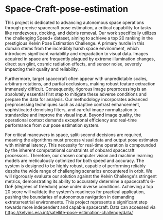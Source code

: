# Space-Craft-pose-estimation
This project is dedicated to advancing autonomous space operations through precise spacecraft pose estimation, a critical capability for tasks like rendezvous, docking, and debris removal. Our work specifically utilizes the challenging Speed+ dataset, aiming to achieve a top 20 ranking in the prestigious Kelvin Pose Estimation Challenge. A primary hurdle in this domain stems from the incredibly harsh space environment, which introduces significant variability and degradation to visual data. Images acquired in space are frequently plagued by extreme illumination changes, direct sun glint, cosmic radiation effects, and sensor noise, severely impacting their quality and reliability.

Furthermore, target spacecraft often appear with unpredictable scales, arbitrary rotations, and partial occlusions, making robust feature extraction immensely difficult. Consequently, rigorous image preprocessing is an absolutely essential first step to mitigate these adverse conditions and prepare the data for analysis. Our methodology incorporates advanced preprocessing techniques such as adaptive contrast enhancement, sophisticated denoising filters, and careful image normalization to standardize and improve the visual input. Beyond image quality, the operational context demands exceptional efficiency and real-time performance from our pose estimation system.

For critical maneuvers in space, split-second decisions are required, meaning the algorithms must process visual data and output pose estimates with minimal latency. This necessity for real-time operation is compounded by the inherent computational constraints of onboard spacecraft processors. Therefore, our chosen computer vision and machine learning models are meticulously optimized for both speed and accuracy. The system is designed to be highly robust, capable of performing reliably despite the wide range of challenging scenarios encountered in orbit. We will rigorously evaluate our solution against the Kelvin Challenge's stringent metrics, demonstrating its ability to accurately determine a spacecraft's 6-DoF (degrees of freedom) pose under diverse conditions. Achieving a top 20 score will validate the system's readiness for practical application, pushing the boundaries of autonomous navigation in demanding extraterrestrial environments. This project represents a significant step towards more independent and capable spacecraft.
Data can accessed via https://kelvins.esa.int/satellite-pose-estimation-challenge/data/
